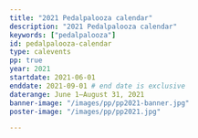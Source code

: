 ```yaml
---
title: "2021 Pedalpalooza calendar"
description: "2021 Pedalpalooza calendar"
keywords: ["pedalpalooza"]
id: pedalpalooza-calendar
type: calevents
pp: true
year: 2021
startdate: 2021-06-01
enddate: 2021-09-01 # end date is exclusive
daterange: June 1–August 31, 2021
banner-image: "/images/pp/pp2021-banner.jpg"
poster-image: "/images/pp/pp2021.jpg"

---
```

